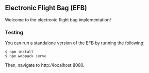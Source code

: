 ## Electronic Flight Bag (EFB)
Welcome to the electronic flight bag implementation!

### Testing
You can run a standalone version of the EFB by running the following:

```
$ npm install
$ npx webpack serve
```

Then, navigate to http://localhost:8080.